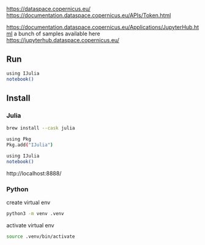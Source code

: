 https://dataspace.copernicus.eu/
https://documentation.dataspace.copernicus.eu/APIs/Token.html

https://documentation.dataspace.copernicus.eu/Applications/JupyterHub.html
a bunch of samples available here https://jupyterhub.dataspace.copernicus.eu/

## Run

```bash
using IJulia
notebook()
```

## Install

### Julia

```bash
brew install --cask julia
```

```bash
using Pkg
Pkg.add("IJulia")
```

```bash
using IJulia
notebook()
```

http://localhost:8888/

### Python

create virtual env

```bash
python3 -m venv .venv
```

activate virtual env

```bash
source .venv/bin/activate
```
